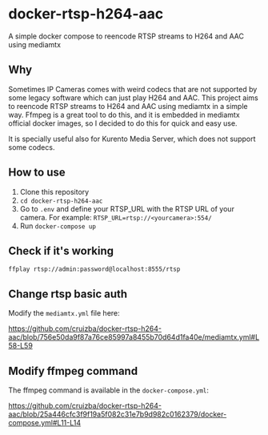 # docker-rtsp-h264-aac
A simple docker compose to reencode RTSP streams to H264 and AAC using mediamtx

## Why

Sometimes IP Cameras comes with weird codecs that are not supported by some legacy software which can just play H264 and AAC. This project aims to reencode RTSP streams to H264 and AAC using mediamtx in a simple way. Ffmpeg is a great tool to do this, and it is embedded in mediamtx official docker images, so I decided to do this for quick and easy use.

It is specially useful also for Kurento Media Server, which does not support some codecs.

## How to use

1. Clone this repository
2. `cd docker-rtsp-h264-aac`
3. Go to `.env` and define your RTSP_URL with the RTSP URL of your camera. For example: `RTSP_URL=rtsp://<yourcamera>:554/`
4. Run `docker-compose up`

## Check if it's working

```
ffplay rtsp://admin:password@localhost:8555/rtsp
```

## Change rtsp basic auth

Modify the `mediamtx.yml` file here:

https://github.com/cruizba/docker-rtsp-h264-aac/blob/756e50da9f87a76ce85997a8455b70d64d1fa40e/mediamtx.yml#L58-L59

## Modify ffmpeg command

The ffmpeg command is available in the `docker-compose.yml`:

https://github.com/cruizba/docker-rtsp-h264-aac/blob/25a446cfc3f9f19a5f082c31e7b9d982c0162379/docker-compose.yml#L11-L14

